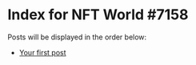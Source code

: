 # Index for NFT World #7158
Posts will be displayed in the order below:

- [Your first post](./001-first.md)

